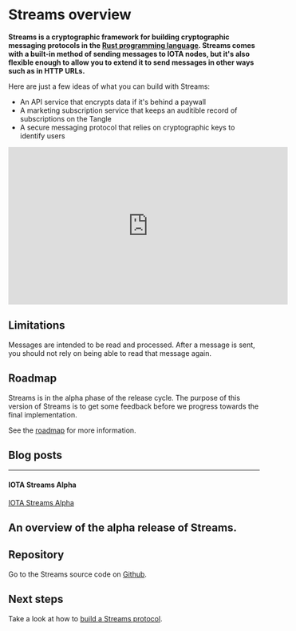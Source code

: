 # Streams overview

**Streams is a cryptographic framework for building cryptographic messaging protocols in the [Rust programming language](https://www.rust-lang.org/). Streams comes with a built-in method of sending messages to IOTA nodes, but it's also flexible enough to allow you to extend it to send messages in other ways such as in HTTP URLs.**

Here are just a few ideas of what you can build with Streams:

- An API service that encrypts data if it's behind a paywall
- A marketing subscription service that keeps an auditible record of subscriptions on the Tangle
- A secure messaging protocol that relies on cryptographic keys to identify users

<iframe width="560" height="315" src="https://www.youtube.com/embed/jDCMuML1QBo" frameborder="0" allow="accelerometer; autoplay; encrypted-media; gyroscope; picture-in-picture" allowfullscreen></iframe>

## Limitations

Messages are intended to be read and processed. After a message is sent, you should not rely on being able to read that message again.

## Roadmap

Streams is in the alpha phase of the release cycle. The purpose of this version of Streams is to get some feedback before we progress towards the final implementation.

See the [roadmap](https://roadmap.iota.org/masked-authenticated-messaging-v1_1) for more information.

## Blog posts

---------------
#### **IOTA Streams Alpha** ####
[IOTA Streams Alpha](https://blog.iota.org/iota-streams-alpha-7e91ee326ac0)

An overview of the alpha release of Streams.
---------------

## Repository

Go to the Streams source code on [Github](https://github.com/iotaledger/streams).

## Next steps

Take a look at how to [build a Streams protocol](/guides/building-a-protocol.md).

